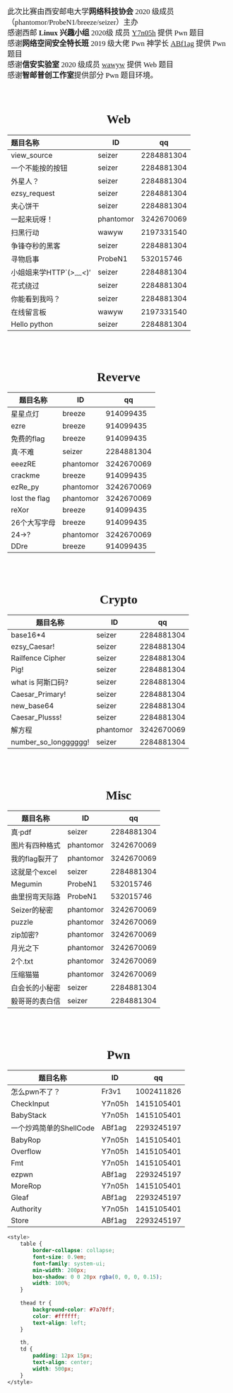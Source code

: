 <br>
<br>
<div style="font-family:cursive;font-size:120%;">
    <p>此次比赛由西安邮电大学<strong>网络科技协会</strong> 2020 级成员（phantomor/ProbeN1/breeze/seizer）主办<br> 感谢西邮<strong> Linux 兴趣小组 </strong>2020级 成员 <a href="https://blog.y7n05h.xyz">Y7n05h</a> 提供 Pwn 题目<br> 感谢<strong>网络空间安全特长班</strong> 2019 级大佬 Pwn 神学长 <a href="https://abf1ag.github.io/">ABf1ag</a>        提供 Pwn 题目<br> 感谢<strong>信安实验室</strong> 2020 级成员 <a href="https://wawyw.top/">wawyw</a> 提供 Web 题目<br> 感谢<strong>智邮普创工作室</strong>提供部分 Pwn 题目环境。</p>
</div>
<br>
<h1 style="text-align: center;font-family:fantasy;">Web</h1>
<table>
    <thead>
        <tr>
            <th align="left">题目名称</th>
            <th>ID</th>
            <th>qq</th>
        </tr>
    </thead>
    <tbody>
        <tr>
            <td align="left">view_source</td>
            <td>seizer</td>
            <td>2284881304</td>
        </tr>
        <tr>
            <td align="left">一个不能按的按钮</td>
            <td>seizer</td>
            <td>2284881304</td>
        </tr>
        <tr>
            <td align="left">外星人？</td>
            <td>seizer</td>
            <td>2284881304</td>
        </tr>
        <tr>
            <td align="left">ezsy_request</td>
            <td>seizer</td>
            <td>2284881304</td>
        </tr>
        <tr>
            <td align="left">夹心饼干</td>
            <td>seizer</td>
            <td>2284881304</td>
        </tr>
        <tr>
            <td align="left">一起来玩呀！</td>
            <td>phantomor</td>
            <td>3242670069</td>
        </tr>
        <tr>
            <td align="left">扫黑行动</td>
            <td>wawyw</td>
            <td>2197331540</td>
        </tr>
        <tr>
            <td align="left">争锋夺秒的黑客</td>
            <td>seizer</td>
            <td>2284881304</td>
        </tr>
        <tr>
            <td align="left">寻物启事</td>
            <td>ProbeN1</td>
            <td>532015746</td>
        </tr>
        <tr>
            <td align="left">小姐姐来学HTTP`(<em>&gt;﹏&lt;</em>)′</td>
            <td>seizer</td>
            <td>2284881304</td>
        </tr>
        <tr>
            <td align="left">花式绕过</td>
            <td>seizer</td>
            <td>2284881304</td>
        </tr>
        <tr>
            <td align="left">你能看到我吗？</td>
            <td>seizer</td>
            <td>2284881304</td>
        </tr>
        <tr>
            <td align="left">在线留言板</td>
            <td>wawyw</td>
            <td>2197331540</td>
        </tr>
        <tr>
            <td align="left">Hello python</td>
            <td>seizer</td>
            <td>2284881304</td>
        </tr>
    </tbody>
</table>
<br>
<br>
<h1 style="text-align: center;font-family:fantasy;">Reverve</h1>
<table>
    <thead>
        <tr>
            <th>题目名称</th>
            <th>ID</th>
            <th>qq</th>
        </tr>
    </thead>
    <tbody>
        <tr>
            <td>星星点灯</td>
            <td>breeze</td>
            <td>914099435</td>
        </tr>
        <tr>
            <td>ezre</td>
            <td>breeze</td>
            <td>914099435</td>
        </tr>
        <tr>
            <td>免费的flag</td>
            <td>breeze</td>
            <td>914099435</td>
        </tr>
        <tr>
            <td>真·不难</td>
            <td>seizer</td>
            <td>2284881304</td>
        </tr>
        <tr>
            <td>eeezRE</td>
            <td>phantomor</td>
            <td>3242670069</td>
        </tr>
        <tr>
            <td>crackme</td>
            <td>breeze</td>
            <td>914099435</td>
        </tr>
        <tr>
            <td>ezRe_py</td>
            <td>phantomor</td>
            <td>3242670069</td>
        </tr>
        <tr>
            <td>lost the flag</td>
            <td>phantomor</td>
            <td>3242670069</td>
        </tr>
        <tr>
            <td>reXor</td>
            <td>breeze</td>
            <td>914099435</td>
        </tr>
        <tr>
            <td>26个大写字母</td>
            <td>breeze</td>
            <td>914099435</td>
        </tr>
        <tr>
            <td>24-&gt;?</td>
            <td>phantomor</td>
            <td>3242670069</td>
        </tr>
        <tr>
            <td>DDre</td>
            <td>breeze</td>
            <td>914099435</td>
        </tr>
    </tbody>
</table>
<br>
<br>
<h1 style="text-align: center;font-family:fantasy;">Crypto</h1>
<table>
    <thead>
        <tr>
            <th>题目名称</th>
            <th>ID</th>
            <th>qq</th>
        </tr>
    </thead>
    <tbody>
        <tr>
            <td>base16*4</td>
            <td>seizer</td>
            <td>2284881304</td>
        </tr>
        <tr>
            <td>ezsy_Caesar!</td>
            <td>seizer</td>
            <td>2284881304</td>
        </tr>
        <tr>
            <td>Railfence Cipher</td>
            <td>seizer</td>
            <td>2284881304</td>
        </tr>
        <tr>
            <td>Pig!</td>
            <td>seizer</td>
            <td>2284881304</td>
        </tr>
        <tr>
            <td>what is 阿斯口码?</td>
            <td>seizer</td>
            <td>2284881304</td>
        </tr>
        <tr>
            <td>Caesar_Primary!</td>
            <td>seizer</td>
            <td>2284881304</td>
        </tr>
        <tr>
            <td>new_base64</td>
            <td>seizer</td>
            <td>2284881304</td>
        </tr>
        <tr>
            <td>Caesar_Plusss!</td>
            <td>seizer</td>
            <td>2284881304</td>
        </tr>
        <tr>
            <td>解方程</td>
            <td>phantomor</td>
            <td>3242670069</td>
        </tr>
        <tr>
            <td>number_so_longggggg!</td>
            <td>seizer</td>
            <td>2284881304</td>
        </tr>
    </tbody>
</table>
<br>
<br>
<h1 style="text-align: center;font-family:fantasy;">Misc</h1>
<table>
    <thead>
        <tr>
            <th>题目名称</th>
            <th>ID</th>
            <th>qq</th>
        </tr>
    </thead>
    <tbody>
        <tr>
            <td>真·pdf</td>
            <td>seizer</td>
            <td>2284881304</td>
        </tr>
        <tr>
            <td>图片有四种格式</td>
            <td>phantomor</td>
            <td>3242670069</td>
        </tr>
        <tr>
            <td>我的flag裂开了</td>
            <td>phantomor</td>
            <td>3242670069</td>
        </tr>
        <tr>
            <td>这就是个excel</td>
            <td>seizer</td>
            <td>2284881304</td>
        </tr>
        <tr>
            <td>Megumin</td>
            <td>ProbeN1</td>
            <td>532015746</td>
        </tr>
        <tr>
            <td>曲里拐弯天际路</td>
            <td>ProbeN1</td>
            <td>532015746</td>
        </tr>
        <tr>
            <td>Seizer的秘密</td>
            <td>phantomor</td>
            <td>3242670069</td>
        </tr>
        <tr>
            <td>puzzle</td>
            <td>phantomor</td>
            <td>3242670069</td>
        </tr>
        <tr>
            <td>zip加密?</td>
            <td>phantomor</td>
            <td>3242670069</td>
        </tr>
        <tr>
            <td>月光之下</td>
            <td>phantomor</td>
            <td>3242670069</td>
        </tr>
        <tr>
            <td>2个.txt</td>
            <td>phantomor</td>
            <td>3242670069</td>
        </tr>
        <tr>
            <td>压缩猫猫</td>
            <td>phantomor</td>
            <td>3242670069</td>
        </tr>
        <tr>
            <td>白会长的小秘密</td>
            <td>seizer</td>
            <td>2284881304</td>
        </tr>
        <tr>
            <td>毅哥哥的表白信</td>
            <td>seizer</td>
            <td>2284881304</td>
        </tr>
    </tbody>
</table>
<br>
<br>
<h1 style="text-align: center;font-family:fantasy;">Pwn</h1>
<table>
    <thead>
        <tr>
            <th>题目名称</th>
            <th>ID</th>
            <th>qq</th>
        </tr>
    </thead>
    <tbody>
        <tr>
            <td>怎么pwn不了？</td>
            <td>Fr3v1</td>
            <td>1002411826</td>
        </tr>
        <tr>
            <td>CheckInput</td>
            <td>Y7n05h</td>
            <td>1415105401</td>
        </tr>
        <tr>
            <td>BabyStack</td>
            <td>Y7n05h</td>
            <td>1415105401</td>
        </tr>
        <tr>
            <td>一个炒鸡简单的ShellCode</td>
            <td>ABf1ag</td>
            <td>2293245197</td>
        </tr>
        <tr>
            <td>BabyRop</td>
            <td>Y7n05h</td>
            <td>1415105401</td>
        </tr>
        <tr>
            <td>Overflow</td>
            <td>Y7n05h</td>
            <td>1415105401</td>
        </tr>
        <tr>
            <td>Fmt</td>
            <td>Y7n05h</td>
            <td>1415105401</td>
        </tr>
        <tr>
            <td>ezpwn</td>
            <td>ABf1ag</td>
            <td>2293245197</td>
        </tr>
        <tr>
            <td>MoreRop</td>
            <td>Y7n05h</td>
            <td>1415105401</td>
        </tr>
        <tr>
            <td>Gleaf</td>
            <td>ABf1ag</td>
            <td>2293245197</td>
        </tr>
        <tr>
            <td>Authority</td>
            <td>Y7n05h</td>
            <td>1415105401</td>
        </tr>
        <tr>
            <td>Store</td>
            <td>ABf1ag</td>
            <td>2293245197</td>
        </tr>
    </tbody>
</table>



```css
<style>
    table {
        border-collapse: collapse;
        font-size: 0.9em;
        font-family: system-ui;
        min-width: 200px;
        box-shadow: 0 0 20px rgba(0, 0, 0, 0.15);
        width: 100%;
    }
    
    thead tr {
        background-color: #7a70ff;
        color: #ffffff;
        text-align: left;
    }
    
    th,
    td {
        padding: 12px 15px;
        text-align: center;
        width: 500px;
    }
</style>
```